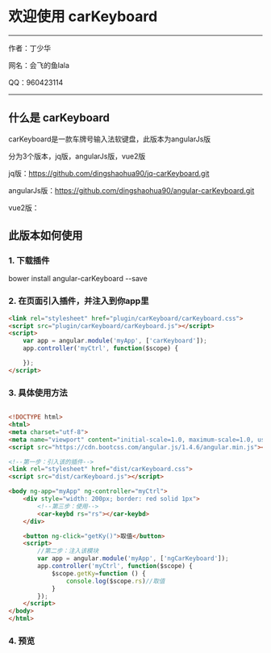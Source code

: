 # 欢迎使用 carKeyboard

------

作者：丁少华

网名：会飞的鱼lala

QQ：960423114


------

## 什么是 carKeyboard

carKeyboard是一款车牌号输入法软键盘，此版本为angularJs版

分为3个版本，jq版，angularJs版，vue2版

jq版：https://github.com/dingshaohua90/jq-carKeyboard.git

angularJs版：https://github.com/dingshaohua90/angular-carKeyboard.git

vue2版：


## 此版本如何使用
### 1. 下载插件
bower install angular-carKeyboard --save

### 2. 在页面引入插件，并注入到你app里
```html
<link rel="stylesheet" href="plugin/carKeyboard/carKeyboard.css">
<script src="plugin/carKeyboard/carKeyboard.js"></script>
<script>
    var app = angular.module('myApp', ['carKeyboard']);
    app.controller('myCtrl', function($scope) {

    });
</script>
```

### 3. 具体使用方法
```html

<!DOCTYPE html>
<html>
<meta charset="utf-8">
<meta name="viewport" content="initial-scale=1.0, maximum-scale=1.0, user-scalable=no" />
<script src="https://cdn.bootcss.com/angular.js/1.4.6/angular.min.js"></script>

<!--第一步：引入该的插件-->
<link rel="stylesheet" href="dist/carKeyboard.css">
<script src="dist/carKeyboard.js"></script>

<body ng-app="myApp" ng-controller="myCtrl">
    <div style="width: 200px; border: red solid 1px">
        <!--第三步：使用-->
        <car-keybd rs="rs"></car-keybd>
    </div>

    <button ng-click="getKy()">取值</button>
    <script>
        //第二步：注入该模块
        var app = angular.module('myApp', ['ngCarKeyboard']);
        app.controller('myCtrl', function($scope) {
            $scope.getKy=function () {
                console.log($scope.rs)//取值
            }
        });
    </script>
</body>
</html>
```
### 4. 预览